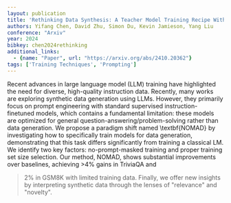 ```yaml
---
layout: publication
title: 'Rethinking Data Synthesis: A Teacher Model Training Recipe With Interpretation'
authors: Yifang Chen, David Zhu, Simon Du, Kevin Jamieson, Yang Liu
conference: "Arxiv"
year: 2024
bibkey: chen2024rethinking
additional_links:
  - {name: "Paper", url: "https://arxiv.org/abs/2410.20362"}
tags: ['Training Techniques', 'Prompting']
---
```

Recent advances in large language model (LLM) training have highlighted the
need for diverse, high-quality instruction data. Recently, many works are
exploring synthetic data generation using LLMs. However, they primarily focus
on prompt engineering with standard supervised instruction-finetuned models,
which contains a fundamental limitation: these models are optimized for general
question-answering/problem-solving rather than data generation. We propose a
paradigm shift named \textbf\{NOMAD\} by investigating how to specifically train
models for data generation, demonstrating that this task differs significantly
from training a classical LM. We identify two key factors: no-prompt-masked
training and proper training set size selection. Our method, NOMAD, shows
substantial improvements over baselines, achieving >4% gains in TriviaQA and
>2% in GSM8K with limited training data. Finally, we offer new insights by
interpreting synthetic data through the lenses of "relevance" and "novelty".
